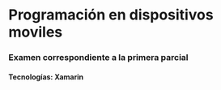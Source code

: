 # Programación en dispositivos moviles

### Examen correspondiente a la primera parcial

#### Tecnologías: Xamarin
